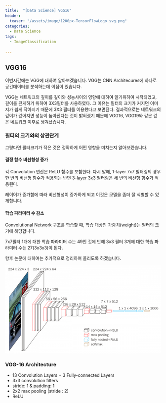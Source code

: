 ```yaml
---
title:  "[Data Science] VGG16"
header:
  teaser: "/assets/image/1200px-TensorFlowLogo.svg.png"
categories: 
  - Data Science
tags:
  - ImageClassification
  
---
```

## VGG16

이번시간에는 VGG에 대하여 알아보겠습니다. VGG는 CNN Architecures에 하나로 공간데이터를 분석하는데 이점이 있습니다. 

VGG는 네트워크의 깊이를 깊이와 성능사이의 영향에 대하여 알기위하여 시작되었고, 깊이를 깊게하기 위하여 3X3필터를 사용하였다. 그 이유는 필터의 크기가 커지면 이미지가 쉽게 작아지기 때문에 3X3 필터를 이용했다고 보면된다. 결과적으로는 네트워크의 깊이가 깊어지면 성능이 높아진다는 것이 밝혀졌기 때문에 VGG16, VGG19와 같은 깊은 네트워크 이후로 생겨났습니다.

### 필터의 크기와의 상관관계

그렇다면 필터크기가 작은 것은 정확하게 어떤 영향을 미치는지 알아보겠습니다. 

#### 결정 함수 비선형성 증가

각 Convolution 연산은 ReLU 함수를 포함한다. 다시 말해, 1-layer 7x7 필터링의 경우 한 번의 비선형 함수가 적용되는 반면 3-layer 3x3 필터링은 세 번의 비선형 함수가 적용된다.

레이어가 증가함에 따라 비선형성이 증가하게 되고 이것은 모델을 좀더 잘 식별할 수 있게합니다.

#### 학습 파라미터 수 감소

Convolutional Network 구조를 학습할 때, 학습 대상인 가중치(weight)는 필터의 크기에 해당합니다.

7x7필터 1개에 대한 학습 파라미터 수는 49인 것에 반해 3x3 필터 3개에 대한 학습 파라미터 수는 27(3x3x3)이 된다.



향후 논문에 대하여는 추가적으로 정리하여 올리도록 하겠습니다.



![img](../../assets/image/img.png)

### VGG-16 Architecture

- 13 Convolution Layers + 3 Fully-connected Layers
- 3x3 convolution filters
- stride: 1 & padding: 1
- 2x2 max pooling (stride : 2)
- ReLU



